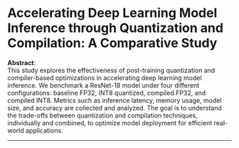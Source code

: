 # Accelerating Deep Learning Model Inference through Quantization and Compilation: A Comparative Study

**Abstract**:  
This study explores the effectiveness of post-training quantization and compiler-based optimizations in accelerating deep learning model inference. We benchmark a ResNet-18 model under four different configurations: baseline FP32, INT8 quantized, compiled FP32, and compiled INT8. Metrics such as inference latency, memory usage, model size, and accuracy are collected and analyzed. The goal is to understand the trade-offs between quantization and compilation techniques, individually and combined, to optimize model deployment for efficient real-world applications.

---
